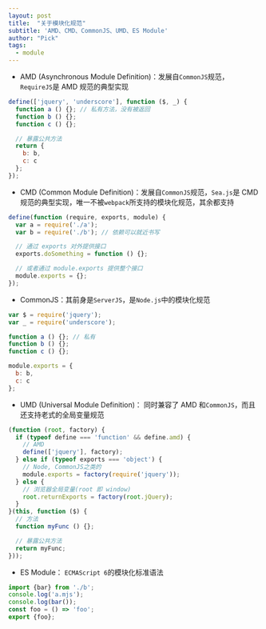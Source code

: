 ```yaml
---
layout: post
title:  "关于模块化规范"
subtitle: 'AMD、CMD、CommonJS、UMD、ES Module'
author: "Pick"
tags:
  - module
---
```


* AMD (Asynchronous Module Definition)：发展自`CommonJS`规范，`RequireJS`是 AMD 规范的典型实现
```js
define(['jquery', 'underscore'], function ($, _) {
  function a () {}; // 私有方法，没有被返回
  function b () {};
  function c () {};

  // 暴露公共方法
  return {
    b: b,
    c: c
  };
});
```
* CMD (Common Module Definition)：发展自`CommonJS`规范，`Sea.js`是 CMD 规范的典型实现，唯一不被`webpack`所支持的模块化规范，其余都支持
```js
define(function (require, exports, module) {
  var a = require('./a');
  var b = require('./b'); // 依赖可以就近书写

  // 通过 exports 对外提供接口
  exports.doSomething = function () {};

  // 或者通过 module.exports 提供整个接口
  module.exports = {};
});
```
* CommonJS：其前身是`ServerJS`，是`Node.js`中的模块化规范
```js
var $ = require('jquery');
var _ = require('underscore');

function a () {}; // 私有
function b () {};
function c () {};

module.exports = {
  b: b,
  c: c
};
```
* UMD (Universal Module Definition)： 同时兼容了 AMD 和`CommonJS`，而且还支持老式的全局变量规范
```js
(function (root, factory) {
  if (typeof define === 'function' && define.amd) {
    // AMD
    define(['jquery'], factory);
  } else if (typeof exports === 'object') {
    // Node, CommonJS之类的
    module.exports = factory(require('jquery'));
  } else {
    // 浏览器全局变量(root 即 window)
    root.returnExports = factory(root.jQuery);
  }
}(this, function ($) {
  // 方法
  function myFunc () {};

  // 暴露公共方法
  return myFunc;
}));
```
* ES Module： `ECMAScript 6`的模块化标准语法
```js
import {bar} from './b';
console.log('a.mjs');
console.log(bar());
const foo = () => 'foo';
export {foo};
```
